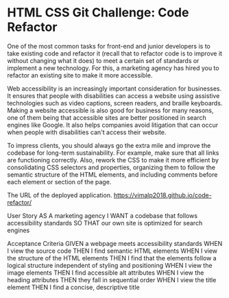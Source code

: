 # HTML CSS Git Challenge: Code Refactor

One of the most common tasks for front-end and junior developers is to take existing code and refactor it (recall that to refactor code is to improve it without changing what it does) to meet a certain set of standards or implement a new technology. For this, a marketing agency has hired you to refactor an existing site to make it more accessible.

Web accessibility is an increasingly important consideration for businesses. It ensures that people with disabilities can access a website using assistive technologies such as video captions, screen readers, and braille keyboards. Making a website accessible is also good for business for many reasons, one of them being that accessible sites are better positioned in search engines like Google. It also helps companies avoid litigation that can occur when people with disabilities can't access their website.

To impress clients, you should always go the extra mile and improve the codebase for long-term sustainability. For example, make sure that all links are functioning correctly. Also, rework the CSS to make it more efficient by consolidating CSS selectors and properties, organizing them to follow the semantic structure of the HTML elements, and including comments before each element or section of the page.

The URL of the deployed application.
https://vimalp2018.github.io/code-refactor/

User Story
AS A marketing agency I WANT a codebase that follows accessibility standards SO THAT our own site is optimized for search engines

Acceptance Criteria
GIVEN a webpage meets accessibility standards WHEN I view the source code THEN I find semantic HTML elements WHEN I view the structure of the HTML elements THEN I find that the elements follow a logical structure independent of styling and positioning WHEN I view the image elements THEN I find accessible alt attributes WHEN I view the heading attributes THEN they fall in sequential order WHEN I view the title element THEN I find a concise, descriptive title
